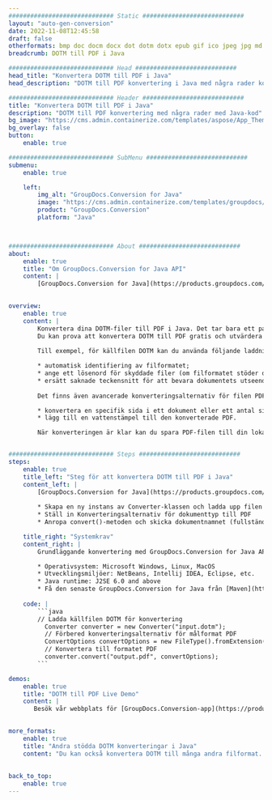 ```yaml
---
############################# Static ############################
layout: "auto-gen-conversion"
date: 2022-11-08T12:45:58
draft: false
otherformats: bmp doc docm docx dot dotm dotx epub gif ico jpeg jpg md odt ott pdf png psd rtf tex tif tiff txt xps
breadcrumb: DOTM till PDF i Java

############################# Head ############################
head_title: "Konvertera DOTM till PDF i Java"
head_description: "DOTM till PDF konvertering i Java med några rader kod. Konvertera över 160 filformat med hjälp av GroupDocs dokumentkonverterings-API för Java"

############################# Header ############################
title: "Konvertera DOTM till PDF i Java"
description: "DOTM till PDF konvertering med några rader med Java-kod"
bg_image: "https://cms.admin.containerize.com/templates/aspose/App_Themes/V3/images/bg/header1.png"
bg_overlay: false
button:
    enable: true

############################# SubMenu ############################
submenu:
    enable: true

    left:
        img_alt: "GroupDocs.Conversion for Java"
        image: "https://cms.admin.containerize.com/templates/groupdocs/images/product-logos/90x90-noborder/groupdocs-conversion-java.png"
        product: "GroupDocs.Conversion"
        platform: "Java"



############################# About ############################
about:
    enable: true
    title: "Om GroupDocs.Conversion for Java API"
    content: |
        [GroupDocs.Conversion for Java](https://products.groupdocs.com/conversion/java/) är ett avancerat filformatkonverterings-API för konvertering mellan populära bild- och dokumentformat som Microsoft Office, OpenDocument, PDF, HTML, e-post, CAD. och mycket mer med bara några rader kod. Det inbyggda API:t upptäcker automatiskt formaten för originaldokumenten och erbjuder många alternativ för att anpassa de konverterade dokumenten. Tillsammans med funktionen att extrahera information från ett dokument, stöder den också cachelagring av konverteringsresultaten till den lokala disken som standard. Men alla typer av cachelagring kan stödjas genom att implementera lämpliga gränssnitt - Amazon S3, Dropbox, Google Drive, Windows Azure, Reddis eller andra.
    

overview:
    enable: true
    content: |
        Konvertera dina DOTM-filer till PDF i Java. Det tar bara ett par rader med Java-kod på valfri plattform, som Windows, Linux, macOS.
        Du kan prova att konvertera DOTM till PDF gratis och utvärdera kvaliteten på konverteringsresultaten. Tillsammans med enkla filkonverteringsskript kan du prova mer sofistikerade alternativ för att ladda källfilen DOTM och lagra PDF-utdata. 
        
        Till exempel, för källfilen DOTM kan du använda följande laddningsalternativ:

        * automatisk identifiering av filformatet;
        * ange ett lösenord för skyddade filer (om filformatet stöder det);
        * ersätt saknade teckensnitt för att bevara dokumentets utseende.
        
        Det finns även avancerade konverteringsalternativ för filen PDF:

        * konvertera en specifik sida i ett dokument eller ett antal sidor;
        * lägg till en vattenstämpel till den konverterade PDF.

        När konverteringen är klar kan du spara PDF-filen till din lokala filsökväg eller till tredje parts lagring såsom FTP, Amazon S3, Google Drive, Dropbox etc. Observera - för att konvertera DOTM till PDF behöver du inte installera någon ytterligare programvara, såsom MS Office, Open Office, Adobe Acrobat Reader etc.


############################# Steps ############################
steps:
    enable: true
    title_left: "Steg för att konvertera DOTM till PDF i Java"
    content_left: |
        [GroupDocs.Conversion for Java](https://products.groupdocs.com/conversion/java/) låter utvecklare enkelt konvertera DOTM fil till PDF med några rader kod.
        
        * Skapa en ny instans av Converter-klassen och ladda upp filen DOTM med den fullständiga sökvägen
        * Ställ in Konverteringsalternativ för dokumenttyp till PDF
        * Anropa convert()-metoden och skicka dokumentnamnet (fullständig sökväg) och formatet (PDF) som en parameter

    title_right: "Systemkrav"
    content_right: |
        Grundläggande konvertering med GroupDocs.Conversion for Java API kan göras med bara några rader kod. Våra API:er stöds på alla större plattformar och operativsystem. Innan du kör koden nedan, se till att du har följande förutsättningar installerade på ditt system.

        * Operativsystem: Microsoft Windows, Linux, MacOS
        * Utvecklingsmiljöer: NetBeans, Intellij IDEA, Eclipse, etc.
        * Java runtime: J2SE 6.0 and above
        * Få den senaste GroupDocs.Conversion for Java från [Maven](https://repository.groupdocs.com/webapp/#/artifacts/browse/tree/General/repo/com/groupdocs/groupdocs-conversion)
         
    code: |
        ```java    
        // Ladda källfilen DOTM för konvertering
          Converter converter = new Converter("input.dotm");
          // Förbered konverteringsalternativ för målformat PDF
          ConvertOptions convertOptions = new FileType().fromExtension("pdf").getConvertOptions();
          // Konvertera till formatet PDF
          converter.convert("output.pdf", convertOptions);
        ```

demos:
    enable: true
    title: "DOTM till PDF Live Demo"
    content: |
       Besök vår webbplats för [GroupDocs.Conversion-app](https://products.groupdocs.app/conversion/family) och försök konvertera DOTM till PDF nu. Den kostnadsfria demon har följande fördelar
          

more_formats:
    enable: true
    title: "Andra stödda DOTM konverteringar i Java"
    content: "Du kan också konvertera DOTM till många andra filformat. Se listan nedan."
       
       
back_to_top:
    enable: true
---
```

